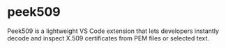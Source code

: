 # peek509
Peek509 is a lightweight VS Code extension that lets developers instantly decode and inspect X.509 certificates from PEM files or selected text.
